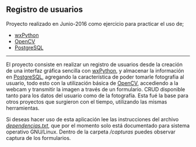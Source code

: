 ## Registro de usuarios
Proyecto realizado en Junio-2016 como ejercicio para practicar el uso de;
- [wxPython](https://wxpython.org/)
- [OpenCV](https://opencv.org/)
- [PostgreSQL](https://www.postgresql.org/)
***
El proyecto consiste en realizar un registro de usuarios desde la creación de una interfaz gráfica sencilla con [wxPython](https://wxpython.org/), y almacenar la información en [PostgreSQL](https://www.postgresql.org/), agregando la característica de poder tomarle fotografia al usuario, todo esto con la utilización básica de [OpenCV](https://opencv.org/), accediendo a la webcam y transmitir la imagen a través de un formulario. CRUD disponible tanto para los datos del usuario como de la fotografía. Esta fué la base para otros proyectos que surgieron con el tiempo, utilizando las mismas herramientas.

Si deseas hacer uso de esta aplicación lee las instrucciones del archivo _[dependencias.txt](
        registro-usuarios-postgres-opencv-wxpython/dependencias.txt
      )_, que por el momento solo está documentado para sistema operativo GNU/Linux. Dentro de la carpeta _/capturas_ puedes observar captura de los formularios.
